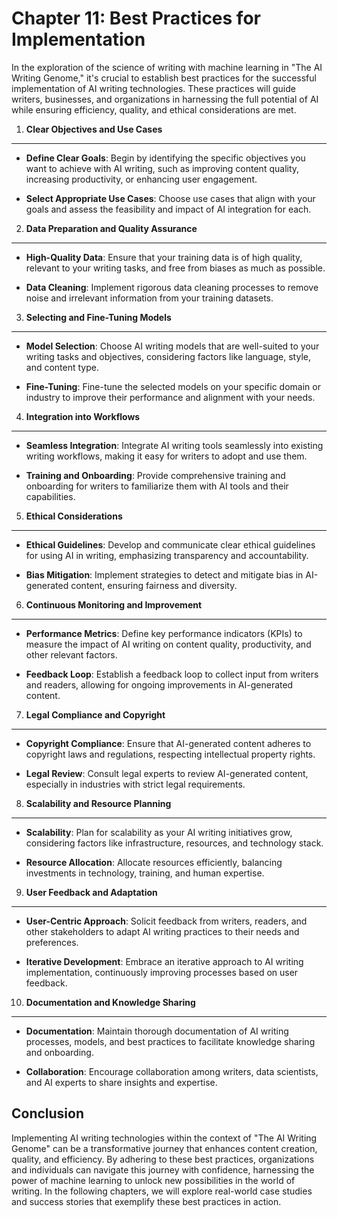 Chapter 11: Best Practices for Implementation
=============================================

In the exploration of the science of writing with machine learning in "The AI Writing Genome," it's crucial to establish best practices for the successful implementation of AI writing technologies. These practices will guide writers, businesses, and organizations in harnessing the full potential of AI while ensuring efficiency, quality, and ethical considerations are met.

1. **Clear Objectives and Use Cases**
-------------------------------------

* **Define Clear Goals**: Begin by identifying the specific objectives you want to achieve with AI writing, such as improving content quality, increasing productivity, or enhancing user engagement.

* **Select Appropriate Use Cases**: Choose use cases that align with your goals and assess the feasibility and impact of AI integration for each.

2. **Data Preparation and Quality Assurance**
---------------------------------------------

* **High-Quality Data**: Ensure that your training data is of high quality, relevant to your writing tasks, and free from biases as much as possible.

* **Data Cleaning**: Implement rigorous data cleaning processes to remove noise and irrelevant information from your training datasets.

3. **Selecting and Fine-Tuning Models**
---------------------------------------

* **Model Selection**: Choose AI writing models that are well-suited to your writing tasks and objectives, considering factors like language, style, and content type.

* **Fine-Tuning**: Fine-tune the selected models on your specific domain or industry to improve their performance and alignment with your needs.

4. **Integration into Workflows**
---------------------------------

* **Seamless Integration**: Integrate AI writing tools seamlessly into existing writing workflows, making it easy for writers to adopt and use them.

* **Training and Onboarding**: Provide comprehensive training and onboarding for writers to familiarize them with AI tools and their capabilities.

5. **Ethical Considerations**
-----------------------------

* **Ethical Guidelines**: Develop and communicate clear ethical guidelines for using AI in writing, emphasizing transparency and accountability.

* **Bias Mitigation**: Implement strategies to detect and mitigate bias in AI-generated content, ensuring fairness and diversity.

6. **Continuous Monitoring and Improvement**
--------------------------------------------

* **Performance Metrics**: Define key performance indicators (KPIs) to measure the impact of AI writing on content quality, productivity, and other relevant factors.

* **Feedback Loop**: Establish a feedback loop to collect input from writers and readers, allowing for ongoing improvements in AI-generated content.

7. **Legal Compliance and Copyright**
-------------------------------------

* **Copyright Compliance**: Ensure that AI-generated content adheres to copyright laws and regulations, respecting intellectual property rights.

* **Legal Review**: Consult legal experts to review AI-generated content, especially in industries with strict legal requirements.

8. **Scalability and Resource Planning**
----------------------------------------

* **Scalability**: Plan for scalability as your AI writing initiatives grow, considering factors like infrastructure, resources, and technology stack.

* **Resource Allocation**: Allocate resources efficiently, balancing investments in technology, training, and human expertise.

9. **User Feedback and Adaptation**
-----------------------------------

* **User-Centric Approach**: Solicit feedback from writers, readers, and other stakeholders to adapt AI writing practices to their needs and preferences.

* **Iterative Development**: Embrace an iterative approach to AI writing implementation, continuously improving processes based on user feedback.

10. **Documentation and Knowledge Sharing**
-------------------------------------------

* **Documentation**: Maintain thorough documentation of AI writing processes, models, and best practices to facilitate knowledge sharing and onboarding.

* **Collaboration**: Encourage collaboration among writers, data scientists, and AI experts to share insights and expertise.

Conclusion
----------

Implementing AI writing technologies within the context of "The AI Writing Genome" can be a transformative journey that enhances content creation, quality, and efficiency. By adhering to these best practices, organizations and individuals can navigate this journey with confidence, harnessing the power of machine learning to unlock new possibilities in the world of writing. In the following chapters, we will explore real-world case studies and success stories that exemplify these best practices in action.
